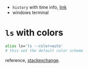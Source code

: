 * `history` with time info, [link](https://stackoverflow.com/questions/38526588/linux-command-history-with-date-and-time)
* windows terminal

# `ls` with colors

```bash
alias ls='ls --color=auto'
# this set the default color scheme
```

reference, [stackexchange](https://askubuntu.com/questions/466198/how-do-i-change-the-color-for-directories-with-ls-in-the-console).
